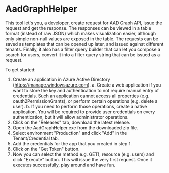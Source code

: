 # AadGraphHelper
This tool let's you, a developer, create request for AAD Graph API, issue the request and get the response. 
The responses can be viewed in a table format (instead of raw JSON) which makes visualization easier, although 
only simple non-null values are exposed in the table. The requests can be saved as templates that can be opened 
up later, and issued against different tenants. Finally, it also has a filter query builder that can let you 
compose a search for users, convert it into a filter query string that can be issued as a request.

To get started:
1. Create an application in Azure Active Directory (https://manage.windowsazure.com).
  a. Create a web application if you want to store the key and authentication to not require manual entry of credentials. Such an application cannot access all properties (e.g. oauth2PermissionGrants), or perform certain operations (e.g. delete a user).
  b. If you need to perform those operations, create a native application. You will be required to provide user credentials on every authentication, but it will allow administrator operations.
2. Click on the "Releases" tab, download the latest release.
3. Open the AadGraphHelper.exe from the downloaded zip file.
4. Select environment "Production" and click "Add" in the Tenant/Credential tab.
5. Add the credentials for the app that you created in step 1.
6. Click on the "Get Token" button.
7. Now you can select the method e.g. GET), resource (e.g. users) and click "Execute" button. This will issue the very first request. Once it executes successfully, play around and have fun.
